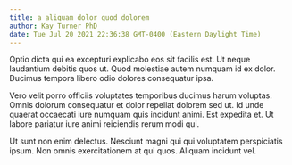 ```yaml
---
title: a aliquam dolor quod dolorem
author: Kay Turner PhD
date: Tue Jul 20 2021 22:36:38 GMT-0400 (Eastern Daylight Time)
---
```

Optio dicta qui ea excepturi explicabo eos sit facilis est. Ut neque laudantium debitis quos ut. Quod molestiae autem numquam id ex dolor. Ducimus tempora libero odio dolores consequatur ipsa.

 Vero velit porro officiis voluptates temporibus ducimus harum voluptas. Omnis dolorum consequatur et dolor repellat dolorem sed ut. Id unde quaerat occaecati iure numquam quis incidunt animi. Est expedita et. Ut labore pariatur iure animi reiciendis rerum modi qui.

 Ut sunt non enim delectus. Nesciunt magni qui qui voluptatem perspiciatis ipsum. Non omnis exercitationem at qui quos. Aliquam incidunt vel.
